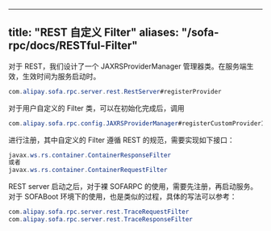 
---

title: "REST 自定义 Filter"
aliases: "/sofa-rpc/docs/RESTful-Filter"
---

对于 REST，我们设计了一个 JAXRSProviderManager 管理器类。在服务端生效，生效时间为服务启动时。

```java
com.alipay.sofa.rpc.server.rest.RestServer#registerProvider
```

对于用户自定义的 Filter 类，可以在初始化完成后，调用

```java
com.alipay.sofa.rpc.config.JAXRSProviderManager#registerCustomProviderInstance
```

进行注册，其中自定义的 Filter 遵循 REST 的规范，需要实现如下接口：

```java
javax.ws.rs.container.ContainerResponseFilter
或者
javax.ws.rs.container.ContainerRequestFilter
```

REST server 启动之后，对于裸 SOFARPC 的使用，需要先注册，再启动服务。对于 SOFABoot 环境下的使用，也是类似的过程，具体的写法可以参考：

```java
com.alipay.sofa.rpc.server.rest.TraceRequestFilter
com.alipay.sofa.rpc.server.rest.TraceResponseFilter
```
